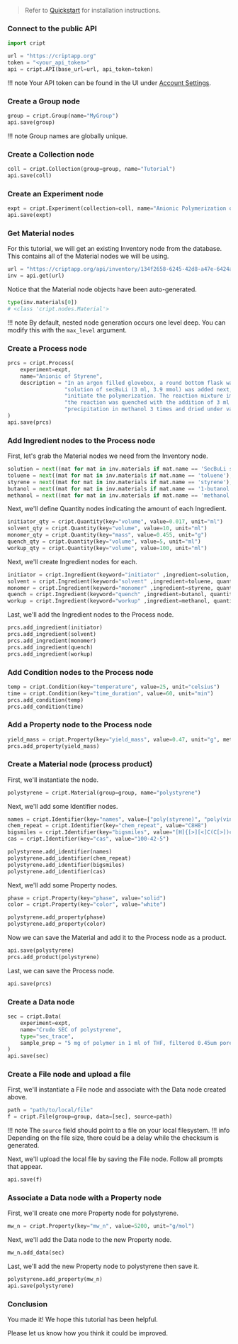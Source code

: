 > Refer to [Quickstart](./quickstart.md) for installation instructions.

### Connect to the public API
``` py
import cript

url = "https://criptapp.org"
token = "<your_api_token>"  
api = cript.API(base_url=url, api_token=token)
```
!!! note
    Your API token can be found in the UI under [Account Settings](https://criptapp.org/settings/).


### Create a Group node
``` py
group = cript.Group(name="MyGroup")
api.save(group)
```
!!! note
    Group names are globally unique.

### Create a Collection node
``` py
coll = cript.Collection(group=group, name="Tutorial")
api.save(coll)
```

### Create an Experiment node
``` py
expt = cript.Experiment(collection=coll, name="Anionic Polymerization of Styrene with SecBuLi")
api.save(expt)
```

### Get Material nodes
For this tutorial, we will get an existing Inventory node from the database.  
This contains all of the Material nodes we will be using.
``` py
url = "https://criptapp.org/api/inventory/134f2658-6245-42d8-a47e-6424aa3472b4/"
inv = api.get(url)
```

Notice that the Material node objects have been auto-generated.
``` py
type(inv.materials[0])
# <class 'cript.nodes.Material'>
```
!!! note
    By default, nested node generation occurs one level deep. You can modify this with the `max_level` argument.


### Create a Process node
``` py
prcs = cript.Process(
    experiment=expt, 
    name="Anionic of Styrene",
    description = "In an argon filled glovebox, a round bottom flask was filled with 216 ml of dried toluene. The "
                  "solution of secBuLi (3 ml, 3.9 mmol) was added next, followed by styrene (22.3 g, 176 mmol) to "
                  "initiate the polymerization. The reaction mixture immediately turned orange. After 30 min, "
                  "the reaction was quenched with the addition of 3 ml of methanol. The polymer was isolated by "
                  "precipitation in methanol 3 times and dried under vacuum."
)
api.save(prcs)
```

### Add Ingredient nodes to the Process node
First, let's grab the Material nodes we need from the Inventory node.
``` py
solution = next((mat for mat in inv.materials if mat.name == 'SecBuLi solution 1.4M cHex'), None)
toluene = next((mat for mat in inv.materials if mat.name == 'toluene'), None)
styrene = next((mat for mat in inv.materials if mat.name == 'styrene'), None)
butanol = next((mat for mat in inv.materials if mat.name == '1-butanol'), None)
methanol = next((mat for mat in inv.materials if mat.name == 'methanol'), None)
```
Next, we'll define Quantity nodes indicating the amount of each Ingredient.
``` py
initiator_qty = cript.Quantity(key="volume", value=0.017, unit="ml")
solvent_qty = cript.Quantity(key="volume", value=10, unit="ml")
monomer_qty = cript.Quantity(key="mass", value=0.455, unit="g")
quench_qty = cript.Quantity(key="volume", value=5, unit="ml")
workup_qty = cript.Quantity(key="volume", value=100, unit="ml")
```
Next, we'll create Ingredient nodes for each.
``` py
initiator = cript.Ingredient(keyword="initiator" ,ingredient=solution, quantities=[initiator_qty])
solvent = cript.Ingredient(keyword="solvent" ,ingredient=toluene, quantities=[solvent_qty])
monomer = cript.Ingredient(keyword="monomer" ,ingredient=styrene, quantities=[monomer_qty])
quench = cript.Ingredient(keyword="quench" ,ingredient=butanol, quantities=[quench_qty])
workup = cript.Ingredient(keyword="workup" ,ingredient=methanol, quantities=[workup_qty])
```
Last, we'll add the Ingredient nodes to the Process node.
``` py
prcs.add_ingredient(initiator)
prcs.add_ingredient(solvent)
prcs.add_ingredient(monomer)
prcs.add_ingredient(quench)
prcs.add_ingredient(workup)
```

### Add Condition nodes to the Process node
``` py
temp = cript.Condition(key="temperature", value=25, unit="celsius")
time = cript.Condition(key="time_duration", value=60, unit="min")
prcs.add_condition(temp)
prcs.add_condition(time)
```

### Add a Property node to the Process node
``` py
yield_mass = cript.Property(key="yield_mass", value=0.47, unit="g", method="scale")
prcs.add_property(yield_mass)
```

### Create a Material node (process product)
First, we'll instantiate the node.
``` py
polystyrene = cript.Material(group=group, name="polystyrene")
```
Next, we'll add some Identifier nodes.
``` py
names = cript.Identifier(key="names", value=["poly(styrene)", "poly(vinylbenzene)"])
chem_repeat = cript.Identifier(key="chem_repeat", value="C8H8")
bigsmiles = cript.Identifier(key="bigsmiles", value="[H]{[>][<]C(C[>])c1ccccc1[<]}C(C)CC")
cas = cript.Identifier(key="cas", value="100-42-5")

polystyrene.add_identifier(names)
polystyrene.add_identifier(chem_repeat)
polystyrene.add_identifier(bigsmiles)
polystyrene.add_identifier(cas)
```
Next, we'll add some Property nodes.
``` py
phase = cript.Property(key="phase", value="solid")
color = cript.Property(key="color", value="white")

polystyrene.add_property(phase)
polystyrene.add_property(color)
```
Now we can save the Material and add it to the Process node as a product.
``` py
api.save(polystyrene)
prcs.add_product(polystyrene)
```
Last, we can save the Process node.
``` py
api.save(prcs)
```

### Create a Data node
``` py
sec = cript.Data(
    experiment=expt, 
    name="Crude SEC of polystyrene", 
    type="sec_trace",
    sample_prep = "5 mg of polymer in 1 ml of THF, filtered 0.45um pores.",
)
api.save(sec)
```

### Create a File node and upload a file
First, we'll instantiate a File node and associate with the Data node created above.
``` py
path = "path/to/local/file"
f = cript.File(group=group, data=[sec], source=path)
```
!!! note
    The `source` field should point to a file on your local filesystem. 
!!! info
    Depending on the file size, there could be a delay while the checksum is generated.

Next, we'll upload the local file by saving the File node. Follow all prompts that appear.
``` py
api.save(f)
```

### Associate a Data node with a Property node
First, we'll create one more Property node for polystyrene.
``` py
mw_n = cript.Property(key="mw_n", value=5200, unit="g/mol")
```
Next, we'll add the Data node to the new Property node.
``` py
mw_n.add_data(sec)
```
Last, we'll add the new Property node to polystyrene then save it.
``` py
polystyrene.add_property(mw_n)
api.save(polystyrene)
```

### Conclusion
You made it! We hope this tutorial has been helpful.  

Please let us know how you think it could be improved.
